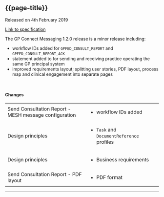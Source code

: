 ## {{page-title}}

<span class="nhsd-a-tag nhsd-a-tag--bg-light-blue">Released on 4th February 2019</span>

[Link to specification](https://developer.nhs.uk/apis/gpconnect-messaging-1-2/)

The GP Connect Messaging 1.2.0 release is a minor release including:

- workflow IDs added for `GPFED_CONSULT_REPORT` and `GPFED_CONSULT_REPORT_ACK`
- statement added to for sending and receiving practice operating the same GP principal system
- improved requirements layout; splitting user stories, PDF layout, process map and clinical engagement into separate pages

<br />

#### Changes

<table data-responsive>
    <tbody>
        <!-- Send Consultation Report - MESH message configuration -->
        <tr>
            <td class="nhsd-m-table__highlighted-items">Send Consultation Report - MESH message configuration</td>
            <td>
                <ul>
                    <li>workflow IDs added</li>
                </ul>
            </td>
        </tr>
        <!-- Send Document -Triggering message creation -->
        <tr>
            <td class="nhsd-m-table__highlighted-items">Design principles</td>
            <td>
                <ul>
                    <li><code>Task</code> and <code>DocumentReference</code> profiles</li>
                </ul>
            </td>
        </tr>
        <!-- Send Consultation Report - Business Requirement -->
        <tr>
            <td class="nhsd-m-table__highlighted-items">Design principles</td>
            <td>
                <ul>
                    <li>Business requirements</li>
                </ul>
            </td>
        </tr>
        <!-- Send Consultation Report - Business Requirement -->
        <tr>
            <td class="nhsd-m-table__highlighted-items">Send Consultation Report - PDF layout</td>
            <td>
                <ul>
                    <li>PDF format</li>
                </ul>
            </td>
        </tr>
    </tbody>
</table>

---